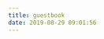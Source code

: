 ```yaml
---
title: guestbook
date: 2019-08-29 09:01:56
---
```


<div class="ds-recent-visitors" data-num-items="28" data-avatar-size="42" id="ds-recent-visitors"></div>